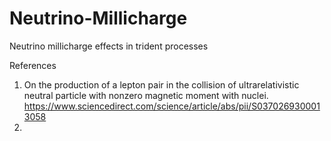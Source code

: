 # Neutrino-Millicharge
Neutrino millicharge effects in trident processes


References

1. On the production of a lepton pair in the collision of
ultrarelativistic neutral particle with nonzero magnetic moment
with nuclei. https://www.sciencedirect.com/science/article/abs/pii/S0370269300013058
2.
